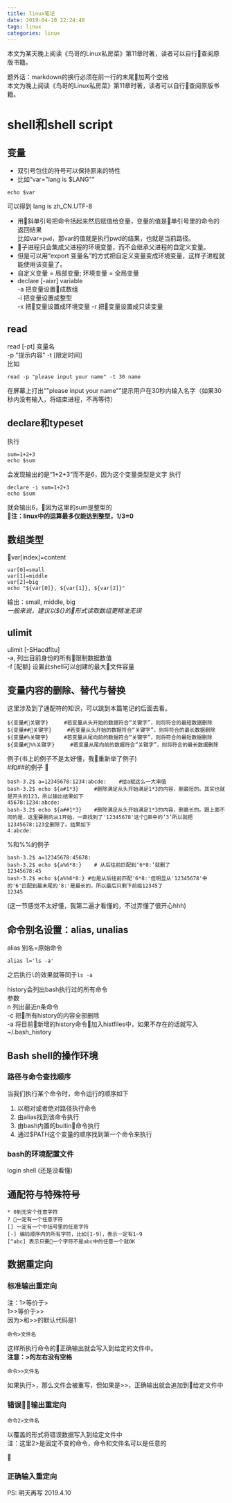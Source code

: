 ```yaml
---
title: linux笔记
date: 2019-04-10 22:24:40
tags: linux
categories: linux
---
```

本文为某天晚上阅读《鸟哥的Linux私房菜》第11章时著，读者可以自行查阅原版书籍。
<!-- more -->
题外话：markdown的换行必须在前一行的末尾加两个空格  
本文为晚上阅读《鸟哥的Linux私房菜》第11章时著，读者可以自行查阅原版书籍。
# shell和shell script
## 变量
- 双引号包住的符号可以保持原来的特性  
- 比如“var="lang is $LANG"”  
```
echo $var
```
  可以得到  lang is zh_CN.UTF-8  
 - 用斜单引号把命令括起来然后赋值给变量，变量的值是单引号里的命令的返回结果  
 比如var=`pwd`，那var的值就是执行pwd的结果，也就是当前路径。
- 子进程只会集成父进程的环境变量，而不会继承父进程的自定义变量。
- 但是可以用“export 变量名”的方式把自定义变量变成环境变量，这样子进程就能使用该变量了。  
- 自定义变量 = 局部变量; 环境变量 = 全局变量
- declare [-aixr] variable  
-a 把变量设置成数组  
-i 把变量设置成整型  
-x 把变量设置成环境变量
-r 把变量设置成只读变量

## read
read [-pt] 变量名  
-p "提示内容"
-t [限定时间]  
比如
```
read -p "please input your name" -t 30 name
```
在屏幕上打出“"please input your name"”提示用户在30秒内输入名字（如果30秒内没有输入，将结束进程，不再等待）

## declare和typeset
执行
```
sum=1+2+3  
echo $sum
```
会发现输出的是“1+2+3”而不是6，因为这个变量类型是文字
执行
```
declare -i sum=1+2+3
echo $sum
```
就会输出6，因为这里的sum是整型的  
**注：linux中的运算最多仅能达到整型，1/3=0**

## 数组类型
var[index]=content
```
var[0]=small
var[1]=middle
var[2]=big
echo "${var[0]}, ${var[1]}, ${var[2]}"
```
输出：small, middle, big  
*一般来说，建议以${}的形式读取数组更精准无误*

## ulimit
ulimit [-SHacdfltu]  
-a, 列出目前身份的所有限制数据数值  
-f [配额] 设置此shell可以创建的最大文件容量

## 变量内容的删除、替代与替换
这里涉及到了通配符的知识，可以跳到本篇笔记的后面去看。
```
${变量#关键字}     #若变量从头开始的数据符合“关键字”，则将符合的最短数据删除
${变量##关键字}     #若变量从头开始的数据符合“关键字”，则将符合的最长数据删除
${变量#%关键字}     #若变量从尾向前的数据符合“关键字”，则将符合的最短数据删除
${变量#%%关键字}     #若变量从尾向前的数据符合“关键字”，则将符合的最长数据删除
```
例子(书上的例子不是太好懂，我重新举了例子)  
#和##的例子 
```
bash-3.2$ a=12345678:1234:abcde:    #给a赋这么一大串值
bash-3.2$ echo ${a#1*3}     #删除满足从头开始满足1*3的内容，删最短的。其实也就是开头的123，所以输出结果如下
45678:1234:abcde:
bash-3.2$ echo ${a##1*3}    #删除满足从头开始满足1*3的内容，删最长的。跟上面不同的是，这里要删的从1开始，一直找到了'12345678'这个串中的‘3’所以就把12345678:123全删除了。结果如下
4:abcde:
```
%和%%的例子  
```
bash-3.2$ a=12345678:45678:
bash-3.2$ echo ${a%6*8:}    # 从后往前匹配到‘6*8:’就删了
12345678:45
bash-3.2$ echo ${a%%6*8:} #也是从后往前匹配'6*8:'但明显从'12345678'中的'6'匹配到最末尾的'8:'是最长的，所以最后只剩下前缀12345了
12345
```
(这一节感觉不太好懂，我第二遍才看懂的，不过弄懂了很开心hhh)


## 命令别名设置：alias, unalias
alias  别名=原始命令
```
alias l='ls -a'
```
之后执行`l`的效果就等同于`ls -a`  

history会列出bash执行过的所有命令  
参数  
n 列出最近n条命令  
-c 把所有history的内容全部删除  
-a 将目前新增的history命令加入histfiles中，如果不存在的话就写入~/.bash_history
## Bash shell的操作环境

### 路径与命令查找顺序  
当我们执行某个命令时，命令运行的顺序如下
1. 以相对或者绝对路径执行命令
2. 由alias找到该命令执行
3. 由bash内置的buitin命令执行
4. 通过$PATH这个变量的顺序找到第一个命令来执行

### bash的环境配置文件

login shell
(还是没看懂)
## 通配符与特殊符号
``` 
* 0到无穷个任意字符  
? 一定有一个任意字符  
[] 一定有一个中括号里的任意字符
[-] 编码顺序内的所有字符，比如[1-9]，表示一定有1~9
[^abc] 表示只要一个字符不是abc中的任意一个就OK
```
## 数据重定向
### 标准输出重定向
注：1>等价于>  
1>>等价于>>  
因为>和>>的默认代码是1
```
命令>文件名
```
这样所执行命令的正确输出就会写入到给定的文件中。  
**注意：>的左右没有空格**
```
命令>>文件名
```
如果执行>，那么文件会被重写，但如果是>>，正确输出就会追加到给定文件中

### 错误输出重定向
```
命令2>文件名
```
以覆盖的形式将错误数据写入到给定文件中  
注：这里2>是固定不变的命令，命令和文件名可以是任意的  


### 正确输入重定向

PS: 明天再写 2019.4.10
